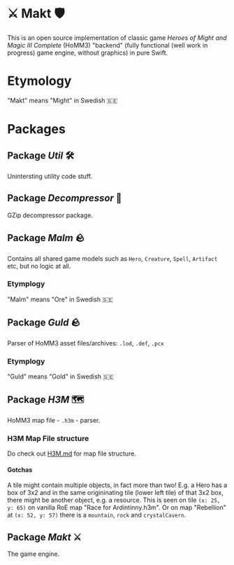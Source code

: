 # ⚔️ Makt 🛡
This is an open source implementation of classic game *Heroes of Might and Magic III Complete* (HoMM3) "backend" (fully functional (well work in progress) game engine, without graphics) in pure Swift.

# Etymology
"Makt" means "Might" in Swedish 🇸🇪

# Packages

## Package *Util* 🛠
Unintersting utility code stuff.

## Package *Decompressor* 📖
GZip decompressor package.

## Package *Malm* 🪨
Contains all shared game models such as `Hero`, `Creature`, `Spell`, `Artifact` etc, but no logic at all.

### Etymplogy
"Malm" means "Ore" in Swedish 🇸🇪

## Package *Guld* 🪨
Parser of HoMM3 asset files/archives: `.lod`, `.def`, `.pcx`

### Etymplogy
"Guld" means "Gold" in Swedish 🇸🇪

## Package *H3M* 🗺
HoMM3 map file - `.h3m` - parser.

### H3M Map File structure
Do check out [H3M.md](H3M.md) for map file structure.

#### Gotchas
A tile might contain multiple objects, in fact more than two! E.g. a Hero has a box of 3x2 and in the same origininating tile (lower left tile) of that 3x2 box, there might be another object, e.g. a resource. This is seen on tile `(x: 25, y: 65)` on vanilla RoE map "Race for Ardintinny.h3m". Or on map "Rebellion" at `(x: 52, y: 57)` there is a `mountain`, `rock` and `crystalCavern`.

## Package *Makt* ⚔️
The game engine.
